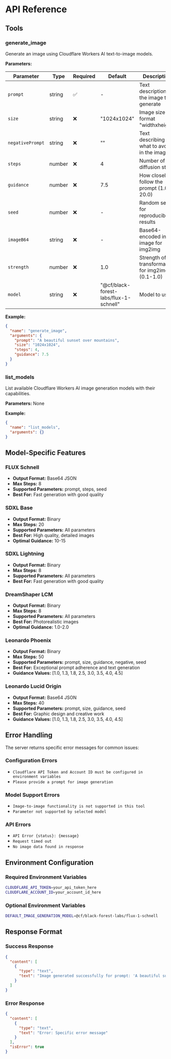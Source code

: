 # API Reference

## Tools

### generate_image

Generate an image using Cloudflare Workers AI text-to-image models.

**Parameters:**

| Parameter | Type | Required | Default | Description |
|-----------|------|----------|---------|-------------|
| `prompt` | string | ✅ | - | Text description of the image to generate |
| `size` | string | ❌ | "1024x1024" | Image size in format "widthxheight" |
| `negativePrompt` | string | ❌ | "" | Text describing what to avoid in the image |
| `steps` | number | ❌ | 4 | Number of diffusion steps |
| `guidance` | number | ❌ | 7.5 | How closely to follow the prompt (1.0-20.0) |
| `seed` | number | ❌ | - | Random seed for reproducible results |
| `imageB64` | string | ❌ | - | Base64-encoded input image for img2img |
| `strength` | number | ❌ | 1.0 | Strength of transformation for img2img (0.1-1.0) |
| `model` | string | ❌ | "@cf/black-forest-labs/flux-1-schnell" | Model to use |

**Example:**

```json
{
  "name": "generate_image",
  "arguments": {
    "prompt": "A beautiful sunset over mountains",
    "size": "1024x1024",
    "steps": 4,
    "guidance": 7.5
  }
}
```

### list_models

List available Cloudflare Workers AI image generation models with their capabilities.

**Parameters:** None

**Example:**

```json
{
  "name": "list_models",
  "arguments": {}
}
```

## Model-Specific Features

### FLUX Schnell
- **Output Format:** Base64 JSON
- **Max Steps:** 8
- **Supported Parameters:** prompt, steps, seed
- **Best For:** Fast generation with good quality

### SDXL Base
- **Output Format:** Binary
- **Max Steps:** 20
- **Supported Parameters:** All parameters
- **Best For:** High quality, detailed images
- **Optimal Guidance:** 10-15

### SDXL Lightning
- **Output Format:** Binary
- **Max Steps:** 8
- **Supported Parameters:** All parameters
- **Best For:** Fast generation with good quality

### DreamShaper LCM
- **Output Format:** Binary
- **Max Steps:** 8
- **Supported Parameters:** All parameters
- **Best For:** Photorealistic images
- **Optimal Guidance:** 1.0-2.0

### Leonardo Phoenix
- **Output Format:** Binary
- **Max Steps:** 50
- **Supported Parameters:** prompt, size, guidance, negative, seed
- **Best For:** Exceptional prompt adherence and text generation
- **Guidance Values:** [1.0, 1.3, 1.8, 2.5, 3.0, 3.5, 4.0, 4.5]

### Leonardo Lucid Origin
- **Output Format:** Base64 JSON
- **Max Steps:** 40
- **Supported Parameters:** prompt, size, guidance, seed
- **Best For:** Graphic design and creative work
- **Guidance Values:** [1.0, 1.3, 1.8, 2.5, 3.0, 3.5, 4.0, 4.5]

## Error Handling

The server returns specific error messages for common issues:

### Configuration Errors
- `Cloudflare API Token and Account ID must be configured in environment variables`
- `Please provide a prompt for image generation`

### Model Support Errors
- `Image-to-image functionality is not supported in this tool`
- `Parameter not supported by selected model`

### API Errors
- `API Error {status}: {message}`
- `Request timed out`
- `No image data found in response`

## Environment Configuration

### Required Environment Variables

```bash
CLOUDFLARE_API_TOKEN=your_api_token_here
CLOUDFLARE_ACCOUNT_ID=your_account_id_here
```

### Optional Environment Variables

```bash
DEFAULT_IMAGE_GENERATION_MODEL=@cf/black-forest-labs/flux-1-schnell
```

## Response Format

### Success Response

```json
{
  "content": [
    {
      "type": "text",
      "text": "Image generated successfully for prompt: 'A beautiful sunset'\n\n![Generated Image](./outputs/image/generations/uuid.jpg)"
    }
  ]
}
```

### Error Response

```json
{
  "content": [
    {
      "type": "text",
      "text": "Error: Specific error message"
    }
  ],
  "isError": true
}
```